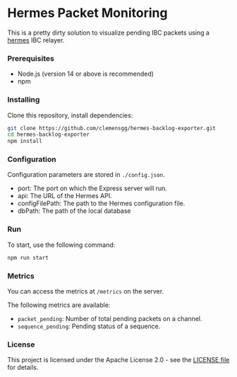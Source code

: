 # Hermes Packet Monitoring

This is a pretty dirty solution to visualize pending IBC packets using a [hermes](https://github.com/informalsystems/hermes) IBC relayer.

### Prerequisites

- Node.js (version 14 or above is recommended)
- npm

### Installing

Clone this repository, install dependencies:

```bash
git clone https://github.com/clemensgg/hermes-backlog-exporter.git
cd hermes-backlog-exporter
npm install
```

### Configuration

Configuration parameters are stored in `./config.json`. 

- port: The port on which the Express server will run.
- api: The URL of the Hermes API.
- configFilePath: The path to the Hermes configuration file.
- dbPath: The path of the local database

### Run

To start, use the following command:

```bash
npm run start
```

### Metrics

You can access the metrics at `/metrics` on the server.

The following metrics are available:

- `packet_pending`: Number of total pending packets on a channel.
- `sequence_pending`: Pending status of a sequence.

### License

This project is licensed under the Apache License 2.0 - see the [LICENSE file](./LICENSE.md) for details.